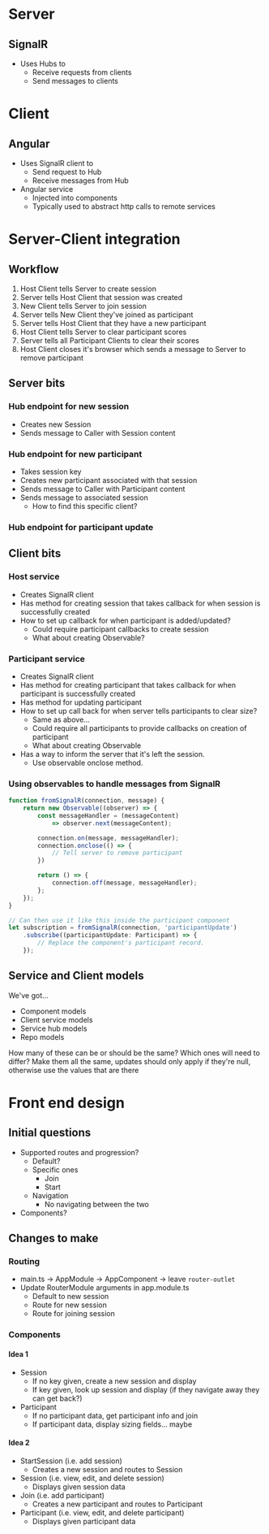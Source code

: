 # Server
## SignalR
- Uses Hubs to
    - Receive requests from clients
    - Send messages to clients

# Client
## Angular
- Uses SignalR client to
    - Send request to Hub
    - Receive messages from Hub
- Angular service
    - Injected into components
    - Typically used to abstract http calls to remote services

# Server-Client integration
## Workflow
1. Host Client tells Server to create session
2. Server tells Host Client that session was created
3. New Client tells Server to join session
4. Server tells New Client they've joined as participant
5. Server tells Host Client that they have a new participant
6. Host Client tells Server to clear participant scores
7. Server tells all Participant Clients to clear their scores
8. Host Client closes it's browser which sends a message to Server to remove participant

## Server bits
### Hub endpoint for new session
- Creates new Session
- Sends message to Caller with Session content
### Hub endpoint for new participant
- Takes session key
- Creates new participant associated with that session
- Sends message to Caller with Participant content
- Sends message to associated session
    - How to find this specific client?
### Hub endpoint for participant update

## Client bits
### Host service
- Creates SignalR client
- Has method for creating session that takes callback for when session is successfully created
- How to set up callback for when participant is added/updated?
    - Could require participant callbacks to create session
    - What about creating Observable?

### Participant service
- Creates SignalR client
- Has method for creating participant that takes callback for when participant is successfully created
- Has method for updating participant
- How to set up call back for when server tells participants to clear size?
    - Same as above...
    - Could require all participants to provide callbacks on creation of participant
    - What about creating Observable
- Has a way to inform the server that it's left the session.
    - Use observable onclose method.

### Using observables to handle messages from SignalR

``` typescript
function fromSignalR(connection, message) {
    return new Observable((observer) => {
        const messageHandler = (messageContent) 
            => observer.next(messageContent);

        connection.on(message, messageHandler);
        connection.onclose(() => {
            // Tell server to remove participant
        })

        return () => {
            connection.off(message, messageHandler);
        };
    });
}

// Can then use it like this inside the participant component
let subscription = fromSignalR(connection, 'participantUpdate')
    .subscribe((participantUpdate: Participant) => {
        // Replace the component's participant record.
    });

```

## Service and Client models
We've got...
- Component models
- Client service models
- Service hub models
- Repo models

How many of these can be or should be the same?
Which ones will need to differ?
Make them all the same, updates should only apply if they're null, otherwise use the values that are there

# Front end design
## Initial questions
- Supported routes and progression?
    - Default?
    - Specific ones
        - Join
        - Start
    - Navigation
        - No navigating between the two
- Components?

## Changes to make
### Routing
- main.ts -> AppModule -> AppComponent -> leave `router-outlet`
- Update RouterModule arguments in app.module.ts
    - Default to new session
    - Route for new session
    - Route for joining session

### Components
#### Idea 1
- Session
    - If no key given, create a new session and display
    - If key given, look up session and display (if they navigate away they can get back?)
- Participant
    - If no participant data, get participant info and join
    - If participant data, display sizing fields... maybe

#### Idea 2
- StartSession (i.e. add session)
    - Creates a new session and routes to Session
- Session (i.e. view, edit, and delete session)
    - Displays given session data
- Join (i.e. add participant)
    - Creates a new participant and routes to Participant
- Participant (i.e. view, edit, and delete participant)
    - Displays given participant data